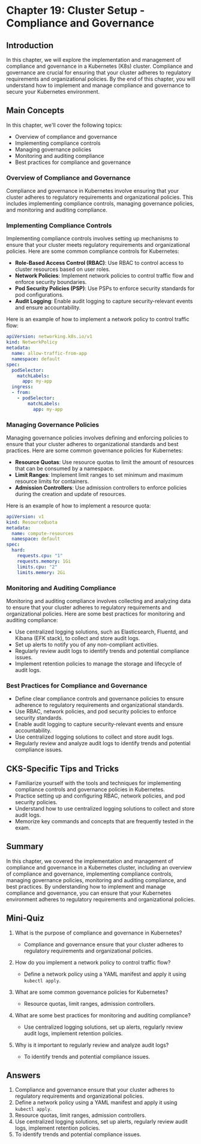 # Chapter 19: Cluster Setup - Compliance and Governance

## Introduction

In this chapter, we will explore the implementation and management of compliance and governance in a Kubernetes (K8s) cluster. Compliance and governance are crucial for ensuring that your cluster adheres to regulatory requirements and organizational policies. By the end of this chapter, you will understand how to implement and manage compliance and governance to secure your Kubernetes environment.

## Main Concepts

In this chapter, we'll cover the following topics:
- Overview of compliance and governance
- Implementing compliance controls
- Managing governance policies
- Monitoring and auditing compliance
- Best practices for compliance and governance

### Overview of Compliance and Governance

Compliance and governance in Kubernetes involve ensuring that your cluster adheres to regulatory requirements and organizational policies. This includes implementing compliance controls, managing governance policies, and monitoring and auditing compliance.

### Implementing Compliance Controls

Implementing compliance controls involves setting up mechanisms to ensure that your cluster meets regulatory requirements and organizational policies. Here are some common compliance controls for Kubernetes:

- **Role-Based Access Control (RBAC)**: Use RBAC to control access to cluster resources based on user roles.
- **Network Policies**: Implement network policies to control traffic flow and enforce security boundaries.
- **Pod Security Policies (PSP)**: Use PSPs to enforce security standards for pod configurations.
- **Audit Logging**: Enable audit logging to capture security-relevant events and ensure accountability.

Here is an example of how to implement a network policy to control traffic flow:

```yaml
apiVersion: networking.k8s.io/v1
kind: NetworkPolicy
metadata:
  name: allow-traffic-from-app
  namespace: default
spec:
  podSelector:
    matchLabels:
      app: my-app
  ingress:
  - from:
    - podSelector:
        matchLabels:
          app: my-app
```

### Managing Governance Policies

Managing governance policies involves defining and enforcing policies to ensure that your cluster adheres to organizational standards and best practices. Here are some common governance policies for Kubernetes:

- **Resource Quotas**: Use resource quotas to limit the amount of resources that can be consumed by a namespace.
- **Limit Ranges**: Implement limit ranges to set minimum and maximum resource limits for containers.
- **Admission Controllers**: Use admission controllers to enforce policies during the creation and update of resources.

Here is an example of how to implement a resource quota:

```yaml
apiVersion: v1
kind: ResourceQuota
metadata:
  name: compute-resources
  namespace: default
spec:
  hard:
    requests.cpu: "1"
    requests.memory: 1Gi
    limits.cpu: "2"
    limits.memory: 2Gi
```

### Monitoring and Auditing Compliance

Monitoring and auditing compliance involves collecting and analyzing data to ensure that your cluster adheres to regulatory requirements and organizational policies. Here are some best practices for monitoring and auditing compliance:

- Use centralized logging solutions, such as Elasticsearch, Fluentd, and Kibana (EFK stack), to collect and store audit logs.
- Set up alerts to notify you of any non-compliant activities.
- Regularly review audit logs to identify trends and potential compliance issues.
- Implement retention policies to manage the storage and lifecycle of audit logs.

### Best Practices for Compliance and Governance

- Define clear compliance controls and governance policies to ensure adherence to regulatory requirements and organizational standards.
- Use RBAC, network policies, and pod security policies to enforce security standards.
- Enable audit logging to capture security-relevant events and ensure accountability.
- Use centralized logging solutions to collect and store audit logs.
- Regularly review and analyze audit logs to identify trends and potential compliance issues.

## CKS-Specific Tips and Tricks

- Familiarize yourself with the tools and techniques for implementing compliance controls and governance policies in Kubernetes.
- Practice setting up and configuring RBAC, network policies, and pod security policies.
- Understand how to use centralized logging solutions to collect and store audit logs.
- Memorize key commands and concepts that are frequently tested in the exam.

## Summary

In this chapter, we covered the implementation and management of compliance and governance in a Kubernetes cluster, including an overview of compliance and governance, implementing compliance controls, managing governance policies, monitoring and auditing compliance, and best practices. By understanding how to implement and manage compliance and governance, you can ensure that your Kubernetes environment adheres to regulatory requirements and organizational policies.

## Mini-Quiz

1. What is the purpose of compliance and governance in Kubernetes?
   - Compliance and governance ensure that your cluster adheres to regulatory requirements and organizational policies.

2. How do you implement a network policy to control traffic flow?
   - Define a network policy using a YAML manifest and apply it using `kubectl apply`.

3. What are some common governance policies for Kubernetes?
   - Resource quotas, limit ranges, admission controllers.

4. What are some best practices for monitoring and auditing compliance?
   - Use centralized logging solutions, set up alerts, regularly review audit logs, implement retention policies.

5. Why is it important to regularly review and analyze audit logs?
   - To identify trends and potential compliance issues.

## Answers

1. Compliance and governance ensure that your cluster adheres to regulatory requirements and organizational policies.
2. Define a network policy using a YAML manifest and apply it using `kubectl apply`.
3. Resource quotas, limit ranges, admission controllers.
4. Use centralized logging solutions, set up alerts, regularly review audit logs, implement retention policies.
5. To identify trends and potential compliance issues.
